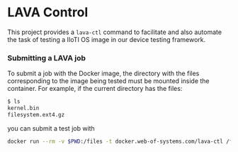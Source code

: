 # LAVA Control

This project provides a `lava-ctl` command to facilitate and also automate the 
task of testing a IIoTI OS image in our device testing framework.

### Submitting a LAVA job

To submit a job with the Docker image, the directory with the files 
corresponding to the image being tested must be mounted inside the container. 
For example, if the current directory has the files:

```bash
$ ls
kernel.bin
filesystem.ext4.gz
```

you can submit a test job with

```bash
docker run --rm -v $PWD:/files -t docker.web-of-systems.com/lava-ctl /files/kernel.bin /files/filesystem.ext4.gz
```

